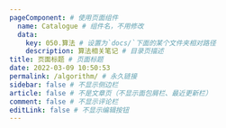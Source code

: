 ```yaml
---
pageComponent: # 使用页面组件
  name: Catalogue # 组件名，不用修改
  data:
    key: 050.算法 # 设置为`docs/`下面的某个文件夹相对路径
    description: 算法相关笔记 # 目录页描述
title: 页面标题 # 页面标题
date: 2022-03-09 10:50:53
permalink: /algorithm/ # 永久链接
sidebar: false # 不显示侧边栏
article: false # 不是文章页（不显示面包屑栏、最近更新栏）
comment: false # 不显示评论栏
editLink: false # 不显示编辑按钮
---
```

